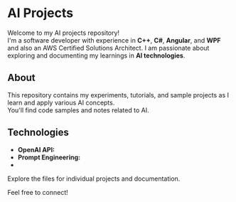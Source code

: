 # AI Projects

Welcome to my AI projects repository!  
I'm a software developer with experience in **C++**, **C#**, **Angular**, and **WPF** and also an AWS Certified Solutions Architect. I am passionate about exploring and documenting my learnings in **AI technologies**.

## About

This repository contains my experiments, tutorials, and sample projects as I learn and apply various AI concepts.  
You'll find code samples and notes related to AI.

## Technologies

- **OpenAI API:**
- **Prompt Engineering:**
- 
Explore the files for individual projects and documentation.

Feel free to connect!
